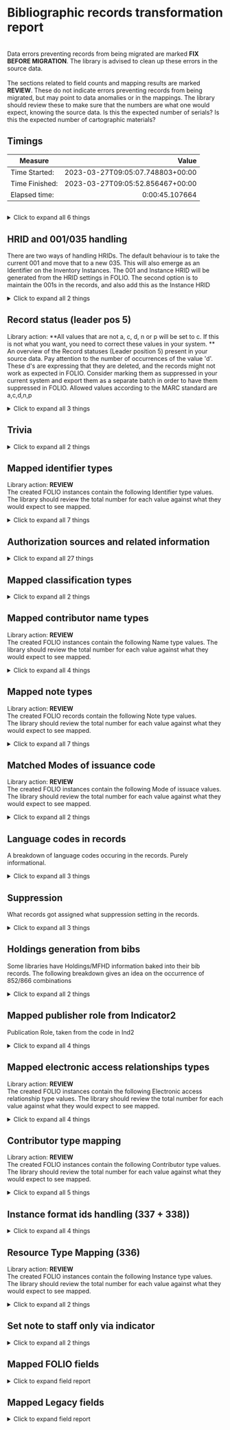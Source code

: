 # Bibliographic records transformation report   
<br/>Data errors preventing records from being migrated are marked **FIX BEFORE MIGRATION**. The library is advised to clean up these errors in the source data.<br/><br/> The sections related to field counts and mapping results are marked **REVIEW**. These do not indicate errors preventing records from being migrated, but may point to data anomalies or in the mappings. The library should review these to make sure that the numbers are what one would expect, knowing the source data. Is this the expected number of serials? Is this the expected number of cartographic materials?
## Timings   
   
Measure | Value   
--- | ---:   
Time Started: | 2023-03-27T09:05:07.748803+00:00   
Time Finished: | 2023-03-27T09:05:52.856467+00:00   
Elapsed time: | 0:00:45.107664   
   
##     
    
<details><summary>Click to expand all 6 things</summary>     
   
Measure | Count   
--- | ---:   
Instances HRID starting number | 1   
Inventory records written to disk | 26   
Records in file before parsing | 26   
Records successfully decoded from MARC21 | 26   
SRS records written to disk | 26   
Unique ID:s written to legacy map | 26   
</details>   
   
## HRID and 001/035 handling    
There are two ways of handling HRIDs. The default behaviour is to take the current 001 and move that to a new 035. This will also emerge as an Identifier on the Inventory Instances. The 001 and Instance HRID will be generated from the HRID settings in FOLIO. The second option is to maintain the 001s in the records, and also add this as the Instance HRID    
<details><summary>Click to expand all 2 things</summary>     
   
Measure | Count   
--- | ---:   
Took HRID from 001 | 26   
</details>   
   
## Record status (leader pos 5)    
Library action: **All values that are not a, c, d, n or p will be set to c. If this is not what you want, you need to correct these values in your system. **<br/>An overview of the Record statuses (Leader position 5) present in your source data.    Pay attention to the number of occurrences of the value 'd'. These d's are expressing that they are deleted, and the records might not work as expected in FOLIO. Consider marking them as suppressed in your current system and export them as a separate batch in order to have them suppressed in FOLIO. Allowed values according to the MARC standard are a,c,d,n,p    
<details><summary>Click to expand all 3 things</summary>     
   
Measure | Count   
--- | ---:   
Original value: c | 10   
Original value: n | 16   
</details>   
   
## Trivia    
    
<details><summary>Click to expand all 2 things</summary>     
   
Measure | Count   
--- | ---:   
Total number of Tags processed | 1,267   
</details>   
   
## Mapped identifier types    
Library action: **REVIEW** <br/>The created FOLIO instances contain the following Identifier type values. The library should review the total number for each value against what they would expect to see mapped.    
<details><summary>Click to expand all 7 things</summary>     
   
Measure | Count   
--- | ---:   
020 -> ISBN | 8   
020 -> Invalid ISBN | 2   
024 -> ISMN | 31   
024 -> Other standard identifier | 31   
024 -> UPC | 31   
035 -> System control number | 8   
</details>   
   
## Authorization sources and related information    
    
<details><summary>Click to expand all 27 things</summary>     
   
Measure | Count   
--- | ---:   
$0 base uri or source code: SwePub | 30   
$0 base uri or source code: Swepub:kth | 39   
$0 base uri or source code: https://id.kb.se | 36   
$0 base uri or source code: https://libris.kb.se | 21   
Source of heading or term: 22 | 1   
Source of heading or term: 23/swe | 7   
Source of heading or term: DOI | 9   
Source of heading or term: doi | 2   
Source of heading or term: hsv | 8   
Source of heading or term: hsv//eng | 15   
Source of heading or term: hsv//swe | 15   
Source of heading or term: kssb | 3   
Source of heading or term: kssb/5 | 1   
Source of heading or term: kssb/8 | 8   
Source of heading or term: lcsh | 4   
Source of heading or term: librisxl | 71   
Source of heading or term: marcgt | 1   
Source of heading or term: rdacarrier | 13   
Source of heading or term: rdacontent | 3   
Source of heading or term: rdamedia | 3   
Source of heading or term: sao | 45   
Source of heading or term: saogf | 2   
Source of heading or term: swepub-contenttype | 10   
Source of heading or term: swepub-publicationtype | 10   
Source of heading or term: uri | 2   
Source of heading or term: urn | 18   
</details>   
   
## Mapped classification types    
    
<details><summary>Click to expand all 2 things</summary>     
   
Measure | Count   
--- | ---:   
Dewey | 8   
</details>   
   
## Mapped contributor name types    
Library action: **REVIEW** <br/>The created FOLIO instances contain the following Name type values. The library should review the total number for each value against what they would expect to see mapped.    
<details><summary>Click to expand all 4 things</summary>     
   
Measure | Count   
--- | ---:   
100 -> Personal name | 25   
700 -> Personal name | 53   
710 -> Corporate name | 18   
</details>   
   
## Mapped note types    
Library action: **REVIEW** <br/>The created FOLIO records contain the following Note type values.  <br/>The library should review the total number for each value against what they would expect to see mapped.    
<details><summary>Click to expand all 7 things</summary>     
   
Measure | Count   
--- | ---:   
500 (General note) -> General note | 21   
502 (Dissertation note) -> Dissertation note | 5   
506 (Restrictions on Access note) -> Restrictions on Access note | 2   
520 (Summary) -> Summary | 14   
541 (Immediate Source of Acquisition note) -> Immediate Source of Acquisition note | 1   
546 (Language note) -> Language note | 3   
</details>   
   
## Matched Modes of issuance code    
Library action: **REVIEW** <br/>The created FOLIO instances contain the following Mode of issuace values. The library should review the total number for each value against what they would expect to see mapped.    
<details><summary>Click to expand all 2 things</summary>     
   
Measure | Count   
--- | ---:   
single unit -- 9d18a02f-5897-4c31-9106-c9abb5c7ae8b | 26   
</details>   
   
## Language codes in records    
A breakdown of language codes occuring in the records. Purely informational.    
<details><summary>Click to expand all 3 things</summary>     
   
Measure | Count   
--- | ---:   
eng | 18   
swe | 11   
</details>   
   
## Suppression    
What records got assigned what suppression setting in the records.    
<details><summary>Click to expand all 3 things</summary>     
   
Measure | Count   
--- | ---:   
Staff suppressed = False  | 26   
Suppressed from discovery = False | 26   
</details>   
   
## Holdings generation from bibs    
Some libraries have Holdings/MFHD information baked into their bib records. The following breakdown gives an idea on the occurrence of 852/866 combinations    
<details><summary>Click to expand all 2 things</summary>     
   
Measure | Count   
--- | ---:   
Records with both 852s and at least one 86X | 11   
</details>   
   
## Mapped publisher role from Indicator2    
Publication Role, taken from the code in Ind2    
<details><summary>Click to expand all 4 things</summary>     
   
Measure | Count   
--- | ---:   
264 ind2 1->Publication | 23   
264 ind2 3->Manufacture | 4   
264 ind2 4->Copyright notice date | 1   
</details>   
   
## Mapped electronic access relationships types    
Library action: **REVIEW** <br/>The created FOLIO instances contain the following Electronic access relationship type values. The library should review the total number for each value against what they would expect to see mapped.    
<details><summary>Click to expand all 4 things</summary>     
   
Measure | Count   
--- | ---:   
No information provided | 20   
Related resource | 5   
Resource | 12   
</details>   
   
## Contributor type mapping    
Library action: **REVIEW** <br/>The created FOLIO instances contain the following Contributor type values. The library should review the total number for each value against what they would expect to see mapped.    
<details><summary>Click to expand all 5 things</summary>     
   
Measure | Count   
--- | ---:   
Contributor type code Author found for $4 "aut" (aut)) | 71   
Contributor type code Editor found for $4 "edt" (edt)) | 3   
Contributor type code Originator found for $4 "org" (org)) | 10   
Contributor type code Publisher found for $4 "pbl" (pbl)) | 8   
</details>   
   
## Instance format ids handling (337 + 338))    
    
<details><summary>Click to expand all 4 things</summary>     
   
Measure | Count   
--- | ---:   
338$b is missing. Will try parse from 337$a and 338$a | 10   
Successful match  - "nc"->unmediated -- volume | 3   
Successful match  - nc->unmediated -- volume | 3   
</details>   
   
## Resource Type Mapping (336)    
Library action: **REVIEW** <br/>The created FOLIO instances contain the following Instance type values. The library should review the total number for each value against what they would expect to see mapped.    
<details><summary>Click to expand all 2 things</summary>     
   
Measure | Count   
--- | ---:   
336$b text mapped from txt | 3   
</details>   
   
## Set note to staff only via indicator    
    
<details><summary>Click to expand all 2 things</summary>     
   
Measure | Count   
--- | ---:   
541 indicator1:   (1 is public, all other values are Staff only) | 1   
</details>   

## Mapped FOLIO fields
<details><summary>Click to expand field report</summary>     

FOLIO Field | Mapped | Unmapped  
--- | --- | ---:  
_version | 0 (0%) | 26 (100%) 
administrativeNotes | 26 (100%) | 0 (0%) 
alternativeTitles | 0 (0%) | 26 (100%) 
catalogedDate | 0 (0%) | 26 (100%) 
classifications | 8 (31%) | 18 (69%) 
classifications.classificationNumber | 8 (31%) | 18 (69%) 
classifications.classificationTypeId | 8 (31%) | 18 (69%) 
contributors | 26 (100%) | 0 (0%) 
contributors.contributorNameTypeId | 26 (100%) | 0 (0%) 
contributors.contributorTypeId | 26 (100%) | 0 (0%) 
contributors.contributorTypeText | 23 (88%) | 3 (12%) 
contributors.name | 26 (100%) | 0 (0%) 
contributors.primary | 25 (96%) | 1 (4%) 
discoverySuppress | 26 (100%) | 0 (0%) 
editions | 0 (0%) | 26 (100%) 
electronicAccess | 18 (69%) | 8 (31%) 
electronicAccess.linkText | 10 (38%) | 16 (62%) 
electronicAccess.publicNote | 6 (23%) | 20 (77%) 
electronicAccess.relationshipId | 18 (69%) | 8 (31%) 
electronicAccess.uri | 18 (69%) | 8 (31%) 
holdingsRecords2 | 0 (0%) | 26 (100%) 
hrid | 26 (100%) | 0 (0%) 
id | 26 (100%) | 0 (0%) 
identifiers | 21 (81%) | 5 (19%) 
identifiers.identifierTypeId | 21 (81%) | 5 (19%) 
identifiers.value | 21 (81%) | 5 (19%) 
indexTitle | 26 (100%) | 0 (0%) 
instanceFormatIds | 26 (100%) | 0 (0%) 
instanceFormats | 0 (0%) | 26 (100%) 
instanceTypeId | 26 (100%) | 0 (0%) 
languages | 26 (100%) | 0 (0%) 
matchKey | 0 (0%) | 26 (100%) 
metadata | 26 (100%) | 0 (0%) 
metadata.createdByUserId | 26 (100%) | 0 (0%) 
metadata.createdDate | 26 (100%) | 0 (0%) 
metadata.updatedByUserId | 26 (100%) | 0 (0%) 
metadata.updatedDate | 26 (100%) | 0 (0%) 
modeOfIssuanceId | 26 (100%) | 0 (0%) 
natureOfContentTermIds | 0 (0%) | 26 (100%) 
notes | 22 (85%) | 4 (15%) 
notes.instanceNoteTypeId | 22 (85%) | 4 (15%) 
notes.note | 22 (85%) | 4 (15%) 
notes.staffOnly | 1 (4%) | 25 (96%) 
physicalDescriptions | 11 (42%) | 15 (58%) 
previouslyHeld | 0 (0%) | 26 (100%) 
publication | 25 (96%) | 1 (4%) 
publication.dateOfPublication | 25 (96%) | 1 (4%) 
publication.place | 11 (42%) | 15 (58%) 
publication.publisher | 18 (69%) | 8 (31%) 
publication.role | 23 (88%) | 3 (12%) 
publicationFrequency | 0 (0%) | 26 (100%) 
publicationPeriod | 0 (0%) | 26 (100%) 
publicationRange | 0 (0%) | 26 (100%) 
series | 5 (19%) | 21 (81%) 
source | 26 (100%) | 0 (0%) 
sourceRecordFormat | 0 (0%) | 26 (100%) 
staffSuppress | 26 (100%) | 0 (0%) 
statisticalCodeIds | 0 (0%) | 26 (100%) 
statusId | 0 (0%) | 26 (100%) 
statusUpdatedDate | 0 (0%) | 26 (100%) 
subjects | 23 (88%) | 3 (12%) 
tags | 0 (0%) | 26 (100%) 
title | 26 (100%) | 0 (0%) 
</details>   

## Mapped Legacy fields
<details><summary>Click to expand field report</summary>     

Legacy Field | Present | Mapped | Unmapped  
--- | --- | --- | ---:  
001 | 26 (100.0%) | 26 (100%) | 0  
003 | 26 (100.0%) | 0 (0%) | 26  
005 | 16 (61.5%) | 0 (0%) | 16  
007 | 5 (19.2%) | 0 (0%) | 5  
008 | 26 (100.0%) | 26 (100%) | 0  
020 | 9 (34.6%) | 9 (35%) | 0  
024 | 31 (119.2%) | 31 (119%) | 0  
035 | 10 (38.5%) | 10 (38%) | 0  
040 | 26 (100.0%) | 0 (0%) | 26  
041 | 26 (100.0%) | 26 (100%) | 0  
042 | 17 (65.4%) | 0 (0%) | 17  
072 | 20 (76.9%) | 0 (0%) | 20  
082 | 8 (30.8%) | 8 (31%) | 0  
084 | 12 (46.2%) | 0 (0%) | 12  
100 | 25 (96.2%) | 25 (96%) | 0  
245 | 26 (100.0%) | 26 (100%) | 0  
260 | 2 (7.7%) | 2 (8%) | 0  
264 | 28 (107.7%) | 28 (108%) | 0  
300 | 11 (42.3%) | 11 (42%) | 0  
336 | 3 (11.5%) | 3 (12%) | 0  
337 | 3 (11.5%) | 0 (0%) | 3  
338 | 13 (50.0%) | 13 (50%) | 0  
440 | 2 (7.7%) | 0 (0%) | 2  
490 | 5 (19.2%) | 0 (0%) | 5  
500 | 21 (80.8%) | 21 (81%) | 0  
502 | 5 (19.2%) | 5 (19%) | 0  
506 | 2 (7.7%) | 2 (8%) | 0  
520 | 14 (53.8%) | 14 (54%) | 0  
541 | 1 (3.8%) | 1 (4%) | 0  
546 | 3 (11.5%) | 3 (12%) | 0  
599 | 2 (7.7%) | 0 (0%) | 2  
610 | 1 (3.8%) | 1 (4%) | 0  
648 | 3 (11.5%) | 3 (12%) | 0  
650 | 103 (396.2%) | 103 (396%) | 0  
651 | 7 (26.9%) | 7 (27%) | 0  
653 | 65 (250.0%) | 0 (0%) | 65  
655 | 3 (11.5%) | 3 (12%) | 0  
700 | 53 (203.8%) | 53 (204%) | 0  
710 | 18 (69.2%) | 18 (69%) | 0  
772 | 2 (7.7%) | 0 (0%) | 2  
773 | 14 (53.8%) | 0 (0%) | 14  
776 | 4 (15.4%) | 0 (0%) | 4  
830 | 5 (19.2%) | 5 (19%) | 0  
841 | 66 (253.8%) | 0 (0%) | 66  
852 | 70 (269.2%) | 0 (0%) | 70  
856 | 37 (142.3%) | 37 (142%) | 0  
887 | 71 (273.1%) | 0 (0%) | 71  
900 | 1 (3.8%) | 0 (0%) | 1  
910 | 31 (119.2%) | 0 (0%) | 31  
948 | 6 (23.1%) | 0 (0%) | 6  
949 | 1 (3.8%) | 0 (0%) | 1  
950 | 267 (1026.9%) | 0 (0%) | 267  
951 | 1 (3.8%) | 0 (0%) | 1  
955 | 11 (42.3%) | 0 (0%) | 11  
976 | 3 (11.5%) | 0 (0%) | 3  
</details>   

